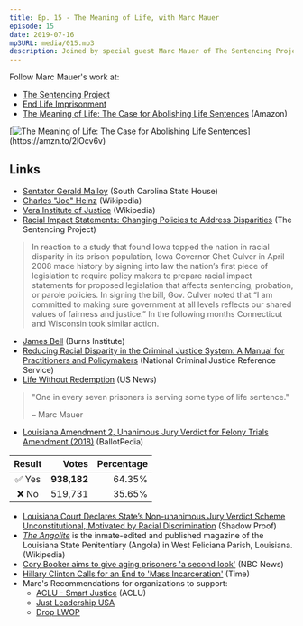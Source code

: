 ```yaml
---
title: Ep. 15 - The Meaning of Life, with Marc Mauer
episode: 15
date: 2019-07-16
mp3URL: media/015.mp3
description: Joined by special guest Marc Mauer of The Sentencing Project, we discuss how life sentences are bad for everyone involved.
---
```


Follow Marc Mauer's work at:

- [The Sentencing Project](https://www.sentencingproject.org)
- [End Life Imprisonment](https://endlifeimprisonment.org)
- [The Meaning of Life: The Case for Abolishing Life Sentences](https://amzn.to/2lOde7J) (Amazon)

[![The Meaning of Life: The Case for Abolishing Life Sentences](https://ws-na.amazon-adsystem.com/widgets/q?_encoding=UTF8&ASIN=1620974096&Format=_SL250_&ID=AsinImage&MarketPlace=US&ServiceVersion=20070822&WS=1&tag=seekjustice-20&language=en_US")](https://amzn.to/2lOcv6v)

## Links

- [Sentator Gerald Malloy](https://www.scstatehouse.gov/member.php?code=1131533956) (South Carolina State House)
- [Charles "Joe" Heinz](https://en.wikipedia.org/wiki/Charles_J._Hynes) (Wikipedia)
- [Vera Institute of Justice](https://en.wikipedia.org/wiki/Vera_Institute_of_Justice) (Wikipedia)
- [Racial Impact Statements: Changing Policies to Address Disparities](https://www.sentencingproject.org/publications/racial-impact-statements-changing-policies-to-address-disparities/) (The Sentencing Project)

> In reaction to a study that found Iowa topped the nation in racial disparity in its prison population, Iowa Governor Chet Culver in April 2008 made history by signing into law the nation’s first piece of legislation to require policy makers to prepare racial impact statements for proposed legislation that affects sentencing, probation, or parole policies. In signing the bill, Gov. Culver noted that “I am committed to making sure government at all levels reflects our shared values of fairness and justice.” In the following months Connecticut and Wisconsin took similar action.

- [James Bell](https://www.burnsinstitute.org/staff-members/james-bell/) (Burns Institute)
- [Reducing Racial Disparity in the Criminal Justice System: A Manual for Practitioners and Policymakers](https://www.ncjrs.gov/App/publications/Abstract.aspx?id=183513) (National Criminal Justice Reference Service)
- [Life Without Redemption](https://www.usnews.com/opinion/civil-wars/articles/2017-05-09/life-imprisonment-is-at-an-all-time-high-in-us-prisons) (US News)

> "One in every seven prisoners is serving some type of life sentence."
>
> – Marc Mauer

- [Louisiana Amendment 2, Unanimous Jury Verdict for Felony Trials Amendment (2018)](<https://ballotpedia.org/Louisiana_Amendment_2,_Unanimous_Jury_Verdict_for_Felony_Trials_Amendment_(2018)>) (BallotPedia)

| Result |       Votes | Percentage |
| :----: | ----------: | ---------: |
| ✅ Yes | **938,182** |     64.35% |
| ❌ No  |     519,731 |     35.65% |

- [Louisiana Court Declares State’s Non-unanimous Jury Verdict Scheme Unconstitutional, Motivated by Racial Discrimination](https://shadowproof.com/2018/10/18/louisiana-court-nonunanimous-jury-verdicts-racism/) (Shadow Proof)
- [_The Angolite_](https://en.wikipedia.org/wiki/The_Angolite) is the inmate-edited and published magazine of the Louisiana State Penitentiary (Angola) in West Feliciana Parish, Louisiana. (Wikipedia)
- [Cory Booker aims to give aging prisoners 'a second look'](https://www.nbcnews.com/politics/2020-election/cory-booker-aims-give-aging-prisoners-second-look-n1029711) (NBC News)
- [Hillary Clinton Calls for an End to 'Mass Incarceration'](https://time.com/3839892/hillary-clinton-calls-for-an-end-to-mass-incarceration/) (Time)
- Marc's Recommendations for organizations to support:
  - [ACLU - Smart Justice](https://www.aclu.org/issues/smart-justice) (ACLU)
  - [Just Leadership USA](https://justleadershipusa.org)
  - [Drop LWOP](https://droplwop.com)
